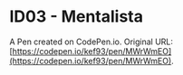 # ID03 - Mentalista

A Pen created on CodePen.io. Original URL: [https://codepen.io/kef93/pen/MWrWmEO](https://codepen.io/kef93/pen/MWrWmEO).


